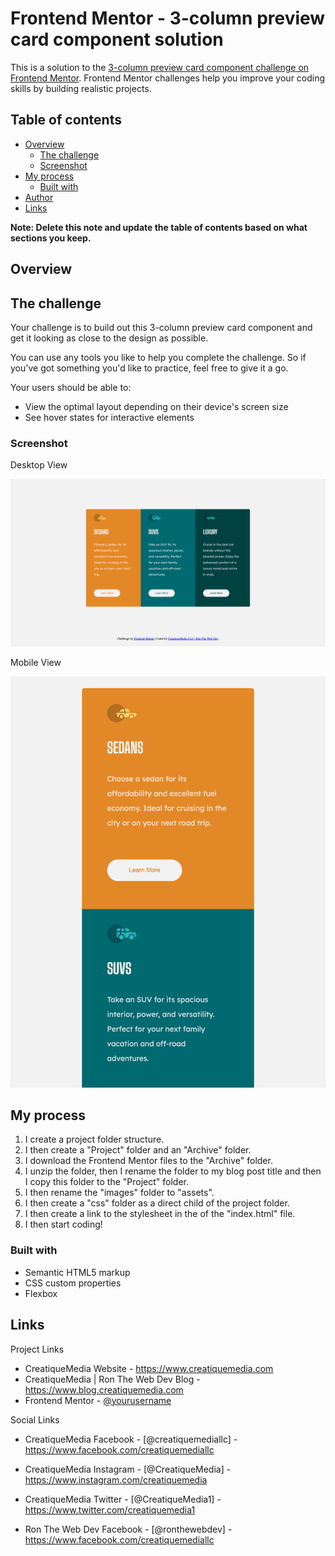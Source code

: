 # Frontend Mentor - 3-column preview card component solution

This is a solution to the [3-column preview card component challenge on Frontend Mentor](https://www.frontendmentor.io/challenges/3column-preview-card-component-pH92eAR2-). Frontend Mentor challenges help you improve your coding skills by building realistic projects.

## Table of contents

- [Overview](#overview)
  - [The challenge](#the-challenge)
  - [Screenshot](#screenshot)
- [My process](#my-process)
  - [Built with](#built-with)
- [Author](#links)
- [Links](#links)

**Note: Delete this note and update the table of contents based on what sections you keep.**

## Overview

## The challenge

Your challenge is to build out this 3-column preview card component and get it looking as close to the design as possible.

You can use any tools you like to help you complete the challenge. So if you've got something you'd like to practice, feel free to give it a go.

Your users should be able to:

- View the optimal layout depending on their device's screen size
- See hover states for interactive elements

### Screenshot

Desktop View

![](./assets/screenshots/desktop-view.png)

Mobile View

![](./assets/screenshots/mobile-view.png)

## My process

1. I create a project folder structure.
2. I then create a "Project" folder and an "Archive" folder.
3. I download the Frontend Mentor files to the "Archive" folder.
4. I unzip the folder, then I rename the folder to my blog post title and then I copy this folder to the "Project" folder.
5. I then rename the "images" folder to "assets".
6. I then create a "css" folder as a direct child of the project folder.
7. I then create a link to the stylesheet in the <head> of the "index.html" file.
8. I then start coding!

### Built with

- Semantic HTML5 markup
- CSS custom properties
- Flexbox

## Links

Project Links

- CreatiqueMedia Website - https://www.creatiquemedia.com
- CreatiqueMedia | Ron The Web Dev Blog - https://www.blog.creatiquemedia.com
- Frontend Mentor - [@yourusername](https://www.frontendmentor.io/profile/yourusername)

Social Links

- CreatiqueMedia Facebook - [@creatiquemediallc] - https://www.facebook.com/creatiquemediallc
- CreatiqueMedia Instagram - [@CreatiqueMedia] - https://www.instagram.com/creatiquemedia
- CreatiqueMedia Twitter - [@CreatiqueMedia1] - https://www.twitter.com/creatiquemedia1

- Ron The Web Dev Facebook - [@ronthewebdev] - https://www.facebook.com/creatiquemediallc


